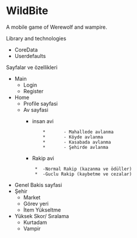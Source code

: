 # WildBite
A mobile game of Werewolf and wampire.


Library and technologies
- CoreData
- Userdefaults



Sayfalar ve özellikleri

- Main
  * Login
  * Register
- Home
  * Profile sayfasi
  * Av sayfasi
    * insan avi
       
              *       - Mahallede avlanma 
              *       - Köyde avlanma
              *       - Kasabada avlanma
              *       - Şehirde avlanma
          
    * Rakip avi 
           
           *  -Normal Rakip (kazanma ve ödüller)
           *  -Guclu Rakip (kaybetme ve cezalar)
        
* Genel Bakis sayfasi
* Şehir
  - Market
  - Görev yeri
  - İtem Yükseltme  
* Yüksek Skor/ Sıralama 
  - Kurtadam
  - Vampir
